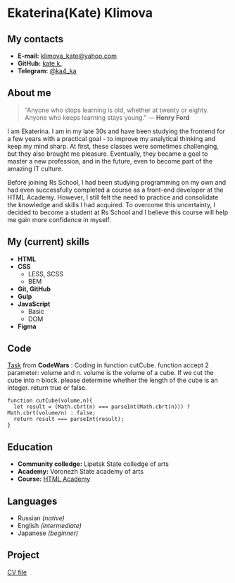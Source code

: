 # Ekaterina(Kate) Klimova
## My contacts
 * **E-mail:** <klimova_kate@yahoo.com>
 * **GitHub:** [kate k.](https://github.com/ka-4-ka)
 * **Telegram:** [@ka4_ka](https://t.me/ka4_ka)
## About me 
 > “Anyone who stops learning is old, whether at twenty or eighty. Anyone who keeps learning stays young.” — __Henry Ford__

I am Ekaterina. I am in my late 30s and have been studying the frontend for a few years with a practical goal - to improve my analytical thinking and keep my mind sharp. At first, these classes were sometimes challenging, but they also brought me pleasure. Eventually, they became a goal to master a new profession, and in the future, even to become part of the amazing IT culture.

Before joining Rs School, I had been studying programming on my own and had even successfully completed a course as a front-end developer at the HTML Academy. However, I still felt the need to practice and consolidate the knowledge and skills I had acquired. To overcome this uncertainty, I decided to become a student at Rs School and I believe this course will help me gain more confidence in myself.

## My (current) skills
 * __HTML__
 * __CSS__  
    +  LESS, SCSS
    +  BEM
 * __Git, GitHub__
 * __Gulp__
 * __JavaScript__
      + Basic
      + DOM
 * __Figma__
## Code
[Task](https://www.codewars.com/kata/5733f948d780e27df6000e33) from __CodeWars__ : Coding in function cutCube. function accept 2 parameter: volume and n. volume is the volume of a cube. If we cut the cube into n block. please determine whether the length of the cube is an integer. return true or false. 

```
function cutCube(volume,n){
  let result = (Math.cbrt(n) === parseInt(Math.cbrt(n))) ? Math.cbrt(volume/n) : false;
  return result === parseInt(result);   
}
```
## Education
* **Community colledge:** Lipetsk State сolledge of arts
* **Academy:** Voronezh State academy of arts
* **Course:** [HTML Academy](https://htmlacademy.ru/study)
## Languages
* Russian *(native)*
* English *(intermediate)*
* Japanese *(beginner)*
## Project 
[CV file](https://kate-rin-a-cv3.netlify.app/)
